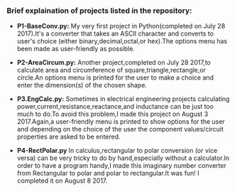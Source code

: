 ### **Brief explaination of projects listed in the repository:** 

* **P1-BaseConv.py:**
My very first project in Python(completed on July 28 2017).It's a converter that takes an ASCII character and converts to user's choice (either binary,decimal,octal,or hex).The options menu has been made as user-friendly as possible.

* **P2-AreaCircum.py:**
Another project,completed on July 28 2017,to calculate area and circumference of square,triangle,rectangle,or circle.An options menu is printed for the user to make a choice and enter the dimension(s) of the chosen shape.

* **P3.EngCalc.py:**
Sometimes in electrical engineering projects calculating power,current,resistance,reactance,and inductance can be just too much to do.To avoid this problem,I made this project on August 3 2017.Again,a user-friendly menu is printed to show options for the user and depending on the choice of the user the component values/circuit properties are asked to be entered.

* **P4-RectPolar.py**
In calculus,rectangular to polar conversion (or vice versa) can be very tricky to do by hand,especially without a calculator.In order to have a program handy,I made this imaginary number converter from Rectangular to polar and polar to rectangular.It was fun! I completed it on August 8 2017.
